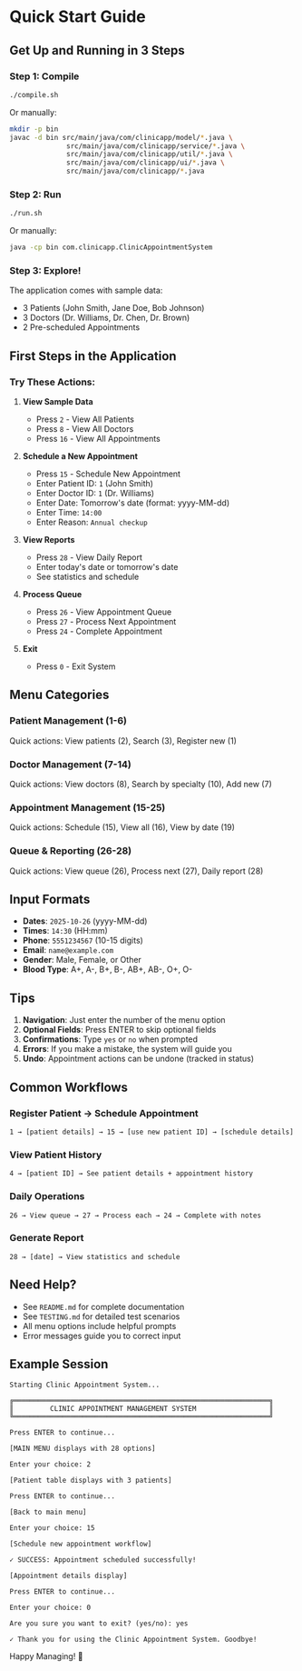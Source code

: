 # Quick Start Guide

## Get Up and Running in 3 Steps

### Step 1: Compile
```bash
./compile.sh
```

Or manually:
```bash
mkdir -p bin
javac -d bin src/main/java/com/clinicapp/model/*.java \
              src/main/java/com/clinicapp/service/*.java \
              src/main/java/com/clinicapp/util/*.java \
              src/main/java/com/clinicapp/ui/*.java \
              src/main/java/com/clinicapp/*.java
```

### Step 2: Run
```bash
./run.sh
```

Or manually:
```bash
java -cp bin com.clinicapp.ClinicAppointmentSystem
```

### Step 3: Explore!
The application comes with sample data:
- 3 Patients (John Smith, Jane Doe, Bob Johnson)
- 3 Doctors (Dr. Williams, Dr. Chen, Dr. Brown)
- 2 Pre-scheduled Appointments

## First Steps in the Application

### Try These Actions:

1. **View Sample Data**
   - Press `2` - View All Patients
   - Press `8` - View All Doctors
   - Press `16` - View All Appointments

2. **Schedule a New Appointment**
   - Press `15` - Schedule New Appointment
   - Enter Patient ID: `1` (John Smith)
   - Enter Doctor ID: `1` (Dr. Williams)
   - Enter Date: Tomorrow's date (format: yyyy-MM-dd)
   - Enter Time: `14:00`
   - Enter Reason: `Annual checkup`

3. **View Reports**
   - Press `28` - View Daily Report
   - Enter today's date or tomorrow's date
   - See statistics and schedule

4. **Process Queue**
   - Press `26` - View Appointment Queue
   - Press `27` - Process Next Appointment
   - Press `24` - Complete Appointment

5. **Exit**
   - Press `0` - Exit System

## Menu Categories

### Patient Management (1-6)
Quick actions: View patients (2), Search (3), Register new (1)

### Doctor Management (7-14)
Quick actions: View doctors (8), Search by specialty (10), Add new (7)

### Appointment Management (15-25)
Quick actions: Schedule (15), View all (16), View by date (19)

### Queue & Reporting (26-28)
Quick actions: View queue (26), Process next (27), Daily report (28)

## Input Formats

- **Dates**: `2025-10-26` (yyyy-MM-dd)
- **Times**: `14:30` (HH:mm)
- **Phone**: `5551234567` (10-15 digits)
- **Email**: `name@example.com`
- **Gender**: Male, Female, or Other
- **Blood Type**: A+, A-, B+, B-, AB+, AB-, O+, O-

## Tips

1. **Navigation**: Just enter the number of the menu option
2. **Optional Fields**: Press ENTER to skip optional fields
3. **Confirmations**: Type `yes` or `no` when prompted
4. **Errors**: If you make a mistake, the system will guide you
5. **Undo**: Appointment actions can be undone (tracked in status)

## Common Workflows

### Register Patient → Schedule Appointment
```
1 → [patient details] → 15 → [use new patient ID] → [schedule details]
```

### View Patient History
```
4 → [patient ID] → See patient details + appointment history
```

### Daily Operations
```
26 → View queue → 27 → Process each → 24 → Complete with notes
```

### Generate Report
```
28 → [date] → View statistics and schedule
```

## Need Help?

- See `README.md` for complete documentation
- See `TESTING.md` for detailed test scenarios
- All menu options include helpful prompts
- Error messages guide you to correct input

## Example Session

```
Starting Clinic Appointment System...

╔═══════════════════════════════════════════════════════════════╗
║         CLINIC APPOINTMENT MANAGEMENT SYSTEM                  ║
╚═══════════════════════════════════════════════════════════════╝

Press ENTER to continue...

[MAIN MENU displays with 28 options]

Enter your choice: 2

[Patient table displays with 3 patients]

Press ENTER to continue...

[Back to main menu]

Enter your choice: 15

[Schedule new appointment workflow]

✓ SUCCESS: Appointment scheduled successfully!

[Appointment details display]

Press ENTER to continue...

Enter your choice: 0

Are you sure you want to exit? (yes/no): yes

✓ Thank you for using the Clinic Appointment System. Goodbye!
```

Happy Managing! 🏥
